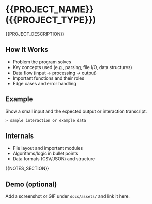 # {{PROJECT_NAME}} ({{PROJECT_TYPE}})

{{PROJECT_DESCRIPTION}}

## How It Works

- Problem the program solves
- Key concepts used (e.g., parsing, file I/O, data structures)
- Data flow (input → processing → output)
- Important functions and their roles
- Edge cases and error handling

## Example

Show a small input and the expected output or interaction transcript.

```text
> sample interaction or example data
```

## Internals

- File layout and important modules
- Algorithms/logic in bullet points
- Data formats (CSV/JSON) and structure

{{NOTES_SECTION}}

## Demo (optional)

Add a screenshot or GIF under `docs/assets/` and link it here.
